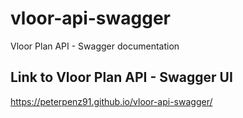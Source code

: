 # vloor-api-swagger
Vloor Plan API - Swagger documentation

## Link to Vloor Plan API - Swagger UI
https://peterpenz91.github.io/vloor-api-swagger/
